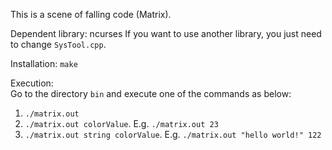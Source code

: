 This is a scene of falling code (Matrix).

Dependent library: ncurses
If you want to use another library, you just need to change `SysTool.cpp`.

Installation: `make`

Execution:<br>
Go to the directory `bin` and execute one of the commands as below:
1) `./matrix.out`
2) `./matrix.out colorValue`. E.g. `./matrix.out 23`
3) `./matrix.out string colorValue`. E.g. `./matrix.out "hello world!" 122`
